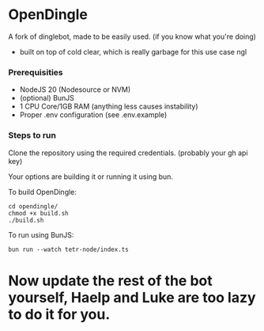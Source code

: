# OpenDingle
A fork of dinglebot, made to be easily used. (if you know what you're doing)
- built on top of cold clear, which is really garbage for this use case ngl

### Prerequisities
- NodeJS 20 (Nodesource or NVM)
- (optional) BunJS
- 1 CPU Core/1GB RAM (anything less causes instability)
- Proper .env configuration (see .env.example)

### Steps to run

Clone the repository using the required credentials. (probably your gh api key)

Your options are building it or running it using bun.

To build OpenDingle:
```
cd opendingle/
chmod +x build.sh
./build.sh
```
To run using BunJS:
```
bun run --watch tetr-node/index.ts
```

# Now update the rest of the bot yourself, Haelp and Luke are too lazy to do it for you.

